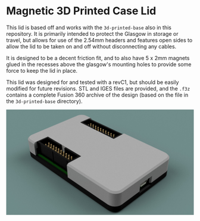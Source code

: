 # Magnetic 3D Printed Case Lid
This lid is based off and works with the `3d-printed-base` also in this repository. It is primarily intended to protect the Glasgow in storage or travel, but allows for use of the 2.54mm headers and features open sides to allow the lid to be taken on and off without disconnecting any cables.

It is designed to be a decent friction fit, and to also have 5 x 2mm magnets glued in the recesses above the glasgow's mounting holes to provide some force to keep the lid in place.

This lid was designed for and tested with a revC1, but should be easily modified for future revisions. STL and IGES files are provided, and the `.f3z` contains a complete Fusion 360 archive of the design (based on the file in the `3d-printed-base` directory).

![case render](./glasgow_magnetic_lid.jpg)
